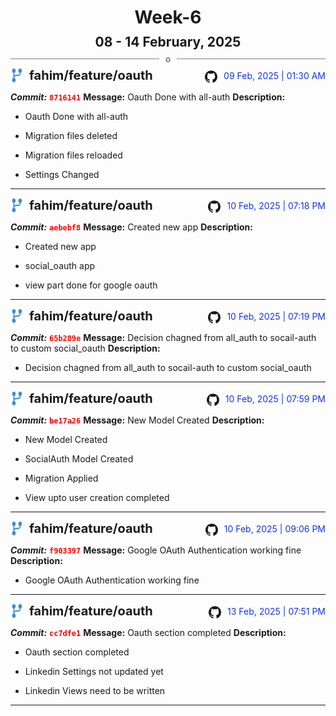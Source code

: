 <h1 style="text-align:center; margin-bottom:10px">Week-6</h1>
<h2 style="text-align:center; margin:0px">08 - 14 February, 2025</h2>
<div style="display: flex; align-items: center; justify-content: center;">
  <hr style="flex: 1; background-color: gray;" />
  <span style="padding: 0 10px;font-weight:bold; color:gray">o</span>
  <hr style="flex: 1; background-color: gray;" />
</div>

<div style="display: flex; justify-content: space-between; align-items:end;">
  <div style="display:flex">
      <img src="../assets/branch.svg" alt="GitHub Logo"  style="width:20px; margin:0 10px 0 0">
      <h3 style="margin: 0; padding:0; font-weight: bold; font-size:20px;">fahim/feature/oauth</h3>
  </div>
  <div style="display:flex">
  <img src="../assets/github.svg" alt="GitHub Logo" style="width:20px">
    <span style="color:rgb(16, 54, 226); text-align: right; margin:0 0 0 10px; padding:0px;">09 Feb, 2025 | 01:30 AM</span>
  </div>
</div>

**_Commit:_** <code style="color: red; font-weight: bold;">8716141</code>
**Message:** Oauth Done with all-auth
**Description:**
- Oauth Done with all-auth

- Migration files deleted
- Migration files reloaded
- Settings Changed
---
<div style="display: flex; justify-content: space-between; align-items:end;">
  <div style="display:flex">
      <img src="../assets/branch.svg" alt="GitHub Logo"  style="width:20px; margin:0 10px 0 0">
      <h3 style="margin: 0; padding:0; font-weight: bold; font-size:20px;">fahim/feature/oauth</h3>
  </div>
  <div style="display:flex">
  <img src="../assets/github.svg" alt="GitHub Logo" style="width:20px">
    <span style="color:rgb(16, 54, 226); text-align: right; margin:0 0 0 10px; padding:0px;">10 Feb, 2025 | 07:18 PM</span>
  </div>
</div>

**_Commit:_** <code style="color: red; font-weight: bold;">aebebf8</code>
**Message:** Created new app
**Description:**
- Created new app

- social_oauth app
- view part done for google oauth
---
<div style="display: flex; justify-content: space-between; align-items:end;">
  <div style="display:flex">
      <img src="../assets/branch.svg" alt="GitHub Logo"  style="width:20px; margin:0 10px 0 0">
      <h3 style="margin: 0; padding:0; font-weight: bold; font-size:20px;">fahim/feature/oauth</h3>
  </div>
  <div style="display:flex">
  <img src="../assets/github.svg" alt="GitHub Logo" style="width:20px">
    <span style="color:rgb(16, 54, 226); text-align: right; margin:0 0 0 10px; padding:0px;">10 Feb, 2025 | 07:19 PM</span>
  </div>
</div>

**_Commit:_** <code style="color: red; font-weight: bold;">65b289e</code>
**Message:** Decision chagned from all_auth to socail-auth to custom social_oauth
**Description:**
- Decision chagned from all_auth to socail-auth to custom social_oauth
---
<div style="display: flex; justify-content: space-between; align-items:end;">
  <div style="display:flex">
      <img src="../assets/branch.svg" alt="GitHub Logo"  style="width:20px; margin:0 10px 0 0">
      <h3 style="margin: 0; padding:0; font-weight: bold; font-size:20px;">fahim/feature/oauth</h3>
  </div>
  <div style="display:flex">
  <img src="../assets/github.svg" alt="GitHub Logo" style="width:20px">
    <span style="color:rgb(16, 54, 226); text-align: right; margin:0 0 0 10px; padding:0px;">10 Feb, 2025 | 07:59 PM</span>
  </div>
</div>

**_Commit:_** <code style="color: red; font-weight: bold;">be17a26</code>
**Message:**  New Model Created
**Description:**
-  New Model Created

 - SocialAuth Model Created
 - Migration Applied
 - View upto user creation completed
---
<div style="display: flex; justify-content: space-between; align-items:end;">
  <div style="display:flex">
      <img src="../assets/branch.svg" alt="GitHub Logo"  style="width:20px; margin:0 10px 0 0">
      <h3 style="margin: 0; padding:0; font-weight: bold; font-size:20px;">fahim/feature/oauth</h3>
  </div>
  <div style="display:flex">
  <img src="../assets/github.svg" alt="GitHub Logo" style="width:20px">
    <span style="color:rgb(16, 54, 226); text-align: right; margin:0 0 0 10px; padding:0px;">10 Feb, 2025 | 09:06 PM</span>
  </div>
</div>

**_Commit:_** <code style="color: red; font-weight: bold;">f903397</code>
**Message:** Google OAuth Authentication working fine
**Description:**
- Google OAuth Authentication working fine
---
<div style="display: flex; justify-content: space-between; align-items:end;">
  <div style="display:flex">
      <img src="../assets/branch.svg" alt="GitHub Logo"  style="width:20px; margin:0 10px 0 0">
      <h3 style="margin: 0; padding:0; font-weight: bold; font-size:20px;">fahim/feature/oauth</h3>
  </div>
  <div style="display:flex">
  <img src="../assets/github.svg" alt="GitHub Logo" style="width:20px">
    <span style="color:rgb(16, 54, 226); text-align: right; margin:0 0 0 10px; padding:0px;">13 Feb, 2025 | 07:51 PM</span>
  </div>
</div>

**_Commit:_** <code style="color: red; font-weight: bold;">cc7dfe1</code>
**Message:** Oauth section completed
**Description:**
- Oauth section completed

- Linkedin Settings not updated yet
- Linkedin Views need to be written
---
